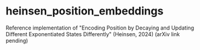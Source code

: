 # heinsen_position_embeddings
Reference implementation of "Encoding Position by Decaying and Updating Different Exponentiated States Differently" (Heinsen, 2024) (arXiv link pending)
